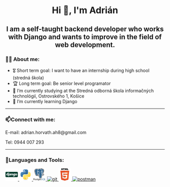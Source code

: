<h1 align="center">Hi 👋, I'm Adrián</h1>
<h2 align="center">I am a self-taught backend developer who works with Django and wants to improve in the field of web development.</h2>
<h3 align="left">🙋‍♂️ About me:</h3>

- 🎖️ Short term goal: I want to have an internship during high school (stredná škola)
- 🏆 Long term goal: Be senior level programator
- 📖 I’m currently studying at the Stredná odborná škola informačných technológií, Ostrovského 1, Košice
- 🌱 I’m currently learning Django
<hr>

<h3 align="left">📫Connect with me:</h3>
E-mail: adrian.horvath.ah8@gmail.com
<p>Tel: 0944 007 293</p>
<p align="left">
</p>

<hr>
<h3 align="left">🚀Languages and Tools:</h3>
<p align="left"> <a href="https://www.djangoproject.com/" target="_blank" rel="noreferrer"> <img src="https://raw.githubusercontent.com/devicons/devicon/master/icons/django/django-original.svg" alt="django" width="40" height="40"/> </a> <a href="https://www.python.org" target="_blank" rel="noreferrer"> <img src="https://raw.githubusercontent.com/devicons/devicon/master/icons/python/python-original.svg" alt="python" width="40" height="40"/> </a> <a href="https://www.postgresql.org" target="_blank" rel="noreferrer"> <img src="https://raw.githubusercontent.com/devicons/devicon/master/icons/postgresql/postgresql-original-wordmark.svg" alt="postgresql" width="40" height="40"/> </a> <a href="https://git-scm.com/" target="_blank" rel="noreferrer"> <img src="https://www.vectorlogo.zone/logos/git-scm/git-scm-icon.svg" alt="git" width="40" height="40"/> </a> <a href="https://www.w3.org/html/" target="_blank" rel="noreferrer"> <img src="https://raw.githubusercontent.com/devicons/devicon/master/icons/html5/html5-original-wordmark.svg" alt="html5" width="40" height="40"/> </a>  <a href="https://postman.com" target="_blank" rel="noreferrer"> <img src="https://www.vectorlogo.zone/logos/getpostman/getpostman-icon.svg" alt="postman" width="40" height="40"/> </a> </p>



